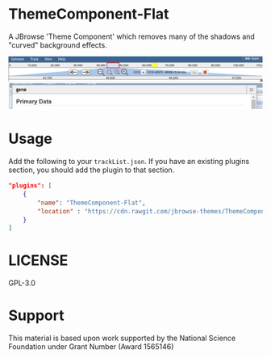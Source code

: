 # ThemeComponent-Flat

A JBrowse 'Theme Component' which removes many of the shadows and "curved" background effects.

![](./img/screenshot.png)
![](./img/screenshot1.png)

# Usage

Add the following to your `trackList.json`. If you have an existing plugins section, you should add the plugin to that section.

```json
"plugins": [
	{
		"name": "ThemeComponent-Flat",
		"location" : "https://cdn.rawgit.com/jbrowse-themes/ThemeComponent-Flat/1d495bb01af773f045f441bc20dec8281247be86"
	}
]
```

# LICENSE

GPL-3.0

# Support

This material is based upon work supported by the National Science Foundation under Grant Number (Award 1565146)
